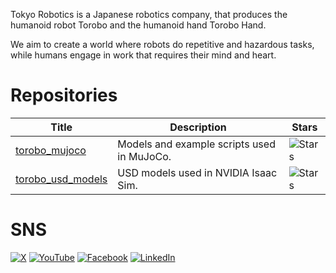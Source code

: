 Tokyo Robotics is a Japanese robotics company, that produces the humanoid robot Torobo and the humanoid hand Torobo Hand.

We aim to create a world where robots do repetitive and hazardous tasks, while humans engage in work that requires their mind and heart.

# Repositories

| Title | Description | Stars |
| ---- | ---- | ---- |
| [torobo_mujoco](https://github.com/TokyoRobotics/torobo_mujoco) | Models and example scripts used in MuJoCo. | ![Stars](https://img.shields.io/github/stars/TokyoRobotics/torobo_mujoco?style=flat-square) |
| [torobo_usd_models](https://github.com/TokyoRobotics/torobo_usd_models) | USD models used in NVIDIA Isaac Sim. | ![Stars](https://img.shields.io/github/stars/TokyoRobotics/torobo_usd_models?style=flat-square) |

# SNS
[![X](https://img.shields.io/badge/-X-000000?style=flat&labelColor=000000&logo=X&logoColor=white)](https://x.com/Tokyo_Robotics)
[![YouTube](https://img.shields.io/badge/YouTube-ff0000?style=flat&logo=youtube&logoColor=white)](https://www.youtube.com/@tokyorobotics9622/featured)
[![Facebook](https://img.shields.io/badge/facebook-%231877F2?style=flat&labelColor=231877F2&logo=facebook&logoColor=white)](https://www.facebook.com/tokyorobotics)
[![LinkedIn](https://img.shields.io/badge/linkedin-0077B5?style=flat&labelColor=0077B5&logo=linkedin&logoColor=white)](https://jp.linkedin.com/company/tokyo-robotics)